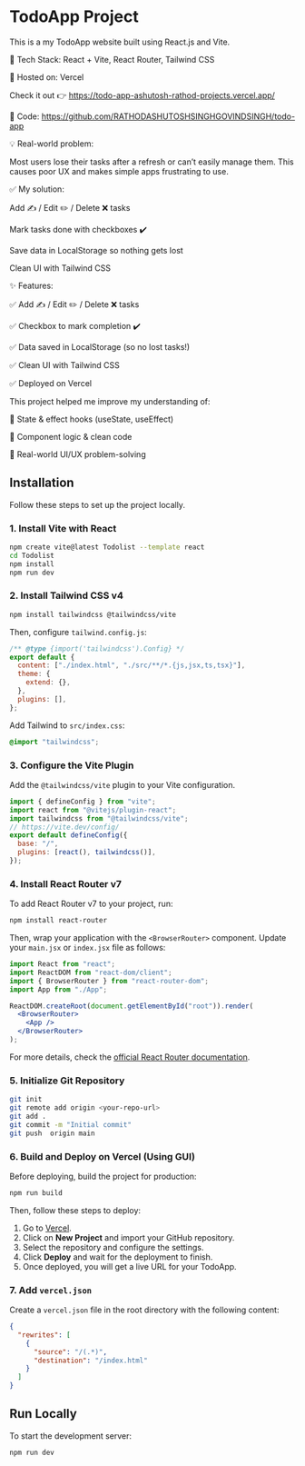 # TodoApp Project

This is a my TodoApp website built using React.js and Vite.

🔹 Tech Stack: React + Vite, React Router, Tailwind CSS

🔹 Hosted on: Vercel

Check it out 👉 https://todo-app-ashutosh-rathod-projects.vercel.app/

📂 Code: https://github.com/RATHODASHUTOSHSINGHGOVINDSINGH/todo-app

💡 Real-world problem:

Most users lose their tasks after a refresh or can’t easily manage them.
This causes poor UX and makes simple apps frustrating to use.

✅ My solution:

Add ✍️ / Edit ✏️ / Delete ❌ tasks

Mark tasks done with checkboxes ✔️

Save data in LocalStorage so nothing gets lost

Clean UI with Tailwind CSS

✨ Features:

✅ Add ✍️ / Edit ✏️ / Delete ❌ tasks

✅ Checkbox to mark completion ✔️

✅ Data saved in LocalStorage (so no lost tasks!)

✅ Clean UI with Tailwind CSS

✅ Deployed on Vercel

This project helped me improve my understanding of:

🔄 State & effect hooks (useState, useEffect)

🧠 Component logic & clean code

🧩 Real-world UI/UX problem-solving

## Installation

Follow these steps to set up the project locally.

### 1. Install Vite with React

```sh
npm create vite@latest Todolist --template react
cd Todolist
npm install
npm run dev
```

### 2. Install Tailwind CSS v4

```sh
npm install tailwindcss @tailwindcss/vite
```

Then, configure `tailwind.config.js`:

```js
/** @type {import('tailwindcss').Config} */
export default {
  content: ["./index.html", "./src/**/*.{js,jsx,ts,tsx}"],
  theme: {
    extend: {},
  },
  plugins: [],
};
```

Add Tailwind to `src/index.css`:

```css
@import "tailwindcss";
```

### 3. Configure the Vite Plugin

Add the `@tailwindcss/vite` plugin to your Vite configuration.

```js
import { defineConfig } from "vite";
import react from "@vitejs/plugin-react";
import tailwindcss from "@tailwindcss/vite";
// https://vite.dev/config/
export default defineConfig({
  base: "/",
  plugins: [react(), tailwindcss()],
});
```

### 4. Install React Router v7

To add React Router v7 to your project, run:

```sh
npm install react-router
```

Then, wrap your application with the `<BrowserRouter>` component. Update your `main.jsx` or `index.jsx` file as follows:

```jsx
import React from "react";
import ReactDOM from "react-dom/client";
import { BrowserRouter } from "react-router-dom";
import App from "./App";

ReactDOM.createRoot(document.getElementById("root")).render(
  <BrowserRouter>
    <App />
  </BrowserRouter>
);
```

For more details, check the [official React Router documentation](https://reactrouter.com/start/library/installation).

### 5. Initialize Git Repository

```sh
git init
git remote add origin <your-repo-url>
git add .
git commit -m "Initial commit"
git push  origin main
```

### 6. Build and Deploy on Vercel (Using GUI)

Before deploying, build the project for production:

```sh
npm run build
```

Then, follow these steps to deploy:

1. Go to [Vercel](https://vercel.com/).
2. Click on **New Project** and import your GitHub repository.
3. Select the repository and configure the settings.
4. Click **Deploy** and wait for the deployment to finish.
5. Once deployed, you will get a live URL for your TodoApp.

### 7. Add `vercel.json`

Create a `vercel.json` file in the root directory with the following content:

```json
{
  "rewrites": [
    {
      "source": "/(.*)",
      "destination": "/index.html"
    }
  ]
}
```

## Run Locally

To start the development server:

```sh
npm run dev
```
